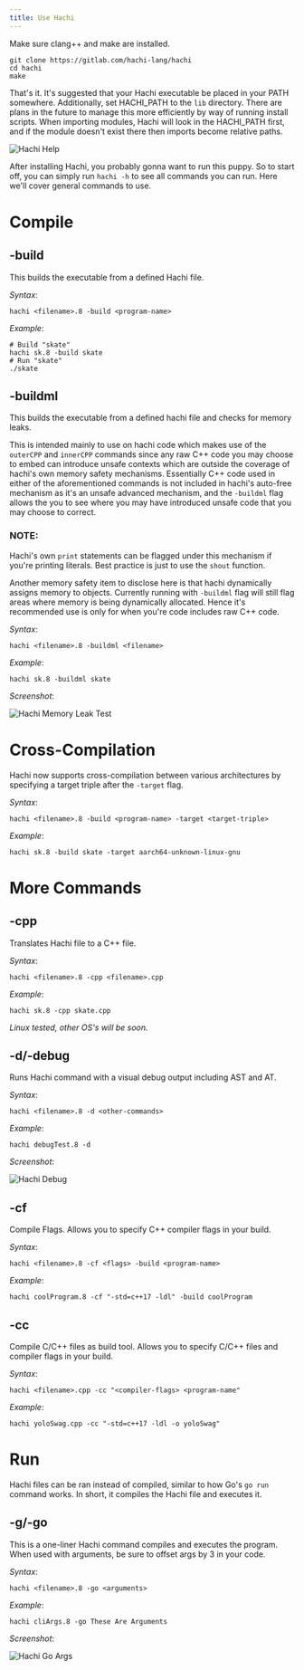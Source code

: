 ```yaml
---
title: Use Hachi
---
```


Make sure clang++ and make are installed.

```shell
git clone https://gitlab.com/hachi-lang/hachi
cd hachi
make
```

That's it. It's suggested that your Hachi executable be placed in your PATH somewhere. Additionally, set HACHI_PATH to the `lib` directory. There are plans in the future to manage this more efficiently by way of running install scripts. When importing modules, Hachi will look in the HACHI_PATH first, and if the module doesn't exist there then imports become relative paths.

![Hachi Help](/hachi-help-screen.png "Hachi Help Screen" )

After installing Hachi, you probably gonna want to run this puppy. So to start off, you can simply run `hachi -h` to see all commands you can run. Here we'll cover general commands to use.

# Compile

## -build
This builds the executable from a defined Hachi file.

*Syntax*:

```shell
hachi <filename>.8 -build <program-name>
```

*Example*:

```shell
# Build "skate"
hachi sk.8 -build skate
# Run "skate"
./skate
```

## -buildml
This builds the executable from a defined hachi file and checks for memory leaks.

This is intended mainly to use on hachi code which makes use of the `outerCPP` and `innerCPP` commands since any raw C++ code you may choose to embed can introduce unsafe contexts which are outside the coverage of hachi's own memory safety mechanisms. Essentially C++ code used in either of the aforementioned commands is not included in hachi's auto-free mechanism as it's an unsafe advanced mechanism, and the `-buildml` flag allows the you to see where you may have introduced unsafe code that you may choose to correct.

### NOTE:
Hachi's own `print` statements can be flagged under this mechanism if you're printing literals.  Best practice is just to use the `shout` function.

Another memory safety item to disclose here is that hachi dynamically assigns memory to objects. Currently running with `-buildml` flag will still flag areas where memory is being dynamically allocated. Hence it's recommended use is only for when you're code includes raw C++ code.

*Syntax*:

```shell
hachi <filename>.8 -buildml <filename>
```

*Example*:

```shell
hachi sk.8 -buildml skate
```

*Screenshot*:

![Hachi Memory Leak Test](/hachi_mem_leak.png "Hachi Debug" )

# Cross-Compilation

Hachi now supports cross-compilation between various architectures by specifying a target triple after the `-target` flag.

*Syntax*:

```shell
hachi <filename>.8 -build <program-name> -target <target-triple>
```

*Example*:

```shell
hachi sk.8 -build skate -target aarch64-unknown-linux-gnu
```

# More Commands

## -cpp
Translates Hachi file to a C++ file.

*Syntax*:

```shell
hachi <filename>.8 -cpp <filename>.cpp
```

*Example*:

```shell
hachi sk.8 -cpp skate.cpp
```

*Linux tested, other OS's will be soon.*

## -d/-debug
Runs Hachi command with a visual debug output including AST and AT.

*Syntax*:

```shell
hachi <filename>.8 -d <other-commands>
```

*Example*:

```shell
hachi debugTest.8 -d
```

*Screenshot*:

![Hachi Debug](/hachiDebugSample.png "Hachi Debug" )

## -cf
Compile Flags. Allows you to specify C++ compiler flags in your build.

*Syntax*:

```shell
hachi <filename>.8 -cf <flags> -build <program-name>
```

*Example*:

```shell
hachi coolProgram.8 -cf "-std=c++17 -ldl" -build coolProgram
```

## -cc
Compile C/C++ files as build tool. Allows you to specify C/C++ files and compiler flags in your build.

*Syntax*:

```shell
hachi <filename>.cpp -cc "<compiler-flags> <program-name"
```

*Example*:

```shell
hachi yoloSwag.cpp -cc "-std=c++17 -ldl -o yoloSwag"
```

# Run
Hachi files can be ran instead of compiled, similar to how Go's `go run` command works. In short, it compiles the Hachi file and executes it.

## -g/-go
This is a one-liner Hachi command compiles and executes the program. When used with arguments, be sure to offset args by 3 in your code.

*Syntax*:

```shell
hachi <filename>.8 -go <arguments>
```

*Example*:

```shell
hachi cliArgs.8 -go These Are Arguments
```

*Screenshot*:

![Hachi Go Args](/hachi-go-args.png "Hachi Go with Args" )

